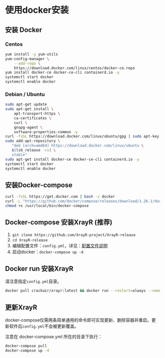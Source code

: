 # 使用docker安装

## 安装 Docker

### Centos

```bash
yum install -y yum-utils
yum-config-manager \
    --add-repo \
    https://download.docker.com/linux/centos/docker-ce.repo
yum install docker-ce docker-ce-cli containerd.io -y
systemctl start docker
systemctl enable docker
```

### Debian / Ubuntu

```bash
sudo apt-get update
sudo apt-get install \
    apt-transport-https \
    ca-certificates \
    curl \
    gnupg-agent \
    software-properties-common -y
curl -fsSL https://download.docker.com/linux/ubuntu/gpg | sudo apt-key add -
sudo add-apt-repository \
   "deb [arch=amd64] https://download.docker.com/linux/ubuntu \
   $(lsb_release -cs) \
   stable"
sudo apt-get install docker-ce docker-ce-cli containerd.io -y
systemctl start docker
systemctl enable docker
```

## 安装Docker-compose

```bash
curl -fsSL https://get.docker.com | bash -s docker
curl -L "https://github.com/docker/compose/releases/download/1.26.1/docker-compose-$(uname -s)-$(uname -m)" -o /usr/local/bin/docker-compose
chmod +x /usr/local/bin/docker-compose
```

## Docker-compose 安装XrayR \(推荐\)

1. `git clone https://github.com/XrayR-project/XrayR-release`
2. `cd XrayR-release`
3. 编辑配置文件：`config.yml`，详见：[配置文件说明](../../xrayr-pei-zhi-wen-jian-shuo-ming/config.md)
4. 启动docker：`docker-compose up -d`

## Docker run 安装XrayR

请注意指定`config.yml`目录。

```bash
docker pull crackair/xrayr:latest && docker run --restart=always --name xrayr -d -v ${PATH_TO_CONFIG}/config.yml:/etc/XrayR/config.yml --network=host crackair/xrayr:latest
```

## 更新XrayR

docker-compose仅需两条简单通用的命令即可实现更新、删除容器并重启。更新软件后`config.yml`不会被更新覆盖。

注意在 docker-compose.yml 所在的目录下执行：

```bash
docker-compose pull
docker-compose up -d
```


